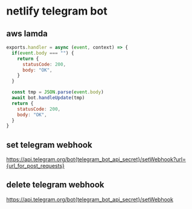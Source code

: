 # netlify telegram bot

## aws lamda
```js
exports.handler = async (event, context) => {
  if(event.body === "") {
    return {
      statusCode: 200,
      body: "OK",
    }
  }

  const tmp = JSON.parse(event.body)
  await bot.handleUpdate(tmp)
  return {
    statusCode: 200,
    body: "OK",
  }
}
```

## set telegram webhook
https://api.telegram.org/bot{telegram_bot_api_secret}/setWebhook?url={url_for_post_requests}

## delete telegram webhook
https://api.telegram.org/bot{telegram_bot_api_secret}/setWebhook

